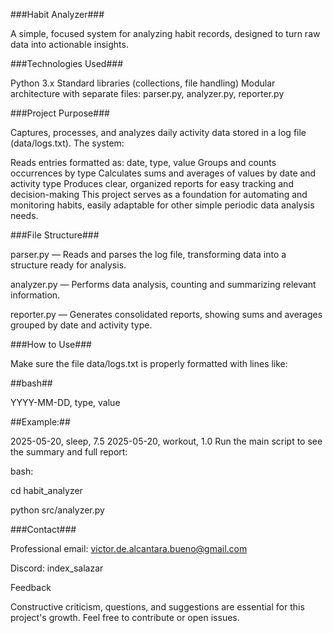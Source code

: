 ###Habit Analyzer###

A simple, focused system for analyzing habit records, designed to turn raw data into actionable insights.

###Technologies Used###

Python 3.x
Standard libraries (collections, file handling)
Modular architecture with separate files: parser.py, analyzer.py, reporter.py

###Project Purpose###

Captures, processes, and analyzes daily activity data stored in a log file (data/logs.txt). The system:

Reads entries formatted as: date, type, value
Groups and counts occurrences by type
Calculates sums and averages of values by date and activity type
Produces clear, organized reports for easy tracking and decision-making
This project serves as a foundation for automating and monitoring habits, easily adaptable for other simple periodic data analysis needs.

###File Structure###

parser.py — Reads and parses the log file, transforming data into a structure ready for analysis.

analyzer.py — Performs data analysis, counting and summarizing relevant information.

reporter.py — Generates consolidated reports, showing sums and averages grouped by date and activity type.

###How to Use###

Make sure the file data/logs.txt is properly formatted with lines like:

##bash##

YYYY-MM-DD, type, value

##Example:##

2025-05-20, sleep, 7.5
2025-05-20, workout, 1.0
Run the main script to see the summary and full report:

bash:

cd habit_analyzer

python src/analyzer.py

###Contact###

Professional email: victor.de.alcantara.bueno@gmail.com

Discord: index_salazar

Feedback

Constructive criticism, questions, and suggestions are essential for this project's growth. Feel free to contribute or open issues.

